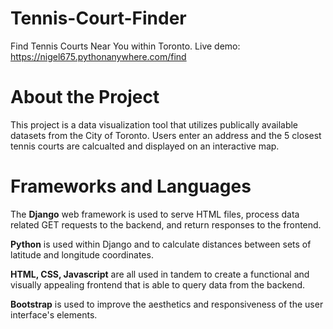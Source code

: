 # Tennis-Court-Finder
Find Tennis Courts Near You within Toronto. Live demo: https://nigel675.pythonanywhere.com/find

# About the Project
This project is a data visualization tool that utilizes publically available datasets from the City of Toronto. Users enter an address and the 5 closest tennis courts are calcualted and displayed on an interactive map. 

# Frameworks and Languages
The <b>Django</b> web framework is used to serve HTML files, process data related GET requests to the backend, and return responses to the frontend.

<b>Python</b> is used within Django and to calculate distances between sets of latitude and longitude coordinates. 

<b>HTML, CSS, Javascript</b> are all used in tandem to create a functional and visually appealing frontend that is able to query data from the backend.

<b>Bootstrap</b> is used to improve the aesthetics and responsiveness of the user interface's elements.
